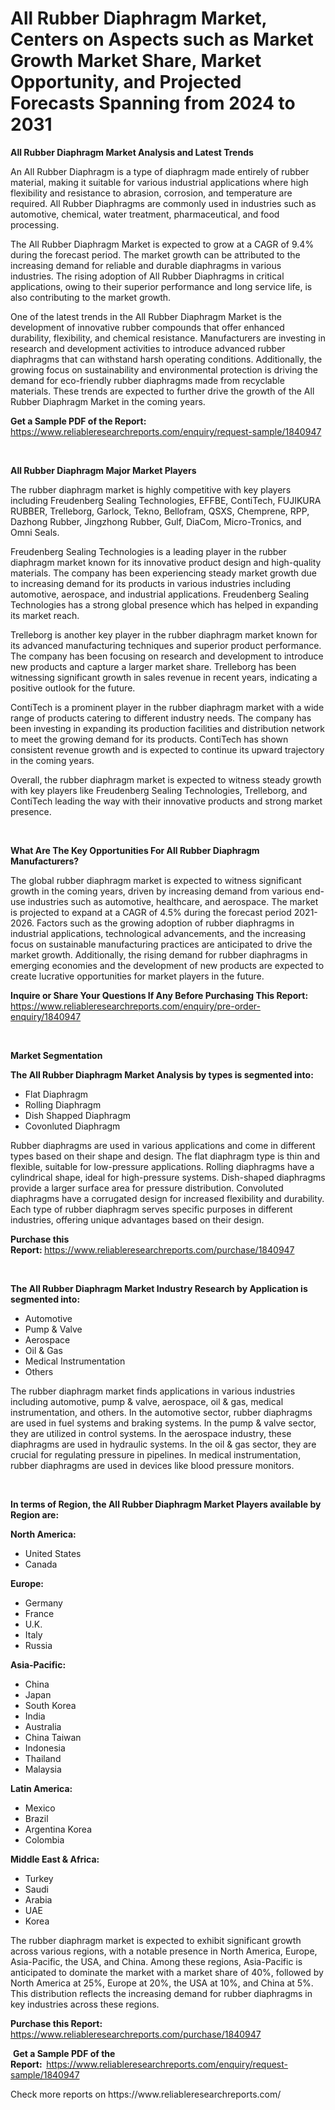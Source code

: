 <p><h1>All Rubber Diaphragm Market, Centers on Aspects such as Market Growth Market Share, Market Opportunity, and Projected Forecasts Spanning from 2024 to 2031</h1></p><p><strong>All Rubber Diaphragm Market Analysis and Latest Trends</strong></p>
<p><p>An All Rubber Diaphragm is a type of diaphragm made entirely of rubber material, making it suitable for various industrial applications where high flexibility and resistance to abrasion, corrosion, and temperature are required. All Rubber Diaphragms are commonly used in industries such as automotive, chemical, water treatment, pharmaceutical, and food processing.</p><p>The All Rubber Diaphragm Market is expected to grow at a CAGR of 9.4% during the forecast period. The market growth can be attributed to the increasing demand for reliable and durable diaphragms in various industries. The rising adoption of All Rubber Diaphragms in critical applications, owing to their superior performance and long service life, is also contributing to the market growth.</p><p>One of the latest trends in the All Rubber Diaphragm Market is the development of innovative rubber compounds that offer enhanced durability, flexibility, and chemical resistance. Manufacturers are investing in research and development activities to introduce advanced rubber diaphragms that can withstand harsh operating conditions. Additionally, the growing focus on sustainability and environmental protection is driving the demand for eco-friendly rubber diaphragms made from recyclable materials. These trends are expected to further drive the growth of the All Rubber Diaphragm Market in the coming years.</p></p>
<p><strong>Get a Sample PDF of the Report:&nbsp;</strong> <a href="https://www.reliableresearchreports.com/enquiry/request-sample/1840947">https://www.reliableresearchreports.com/enquiry/request-sample/1840947</a></p>
<p>&nbsp;</p>
<p><strong>All Rubber Diaphragm Major Market Players</strong></p>
<p><p>The rubber diaphragm market is highly competitive with key players including Freudenberg Sealing Technologies, EFFBE, ContiTech, FUJIKURA RUBBER, Trelleborg, Garlock, Tekno, Bellofram, QSXS, Chemprene, RPP, Dazhong Rubber, Jingzhong Rubber, Gulf, DiaCom, Micro-Tronics, and Omni Seals.</p><p>Freudenberg Sealing Technologies is a leading player in the rubber diaphragm market known for its innovative product design and high-quality materials. The company has been experiencing steady market growth due to increasing demand for its products in various industries including automotive, aerospace, and industrial applications. Freudenberg Sealing Technologies has a strong global presence which has helped in expanding its market reach.</p><p>Trelleborg is another key player in the rubber diaphragm market known for its advanced manufacturing techniques and superior product performance. The company has been focusing on research and development to introduce new products and capture a larger market share. Trelleborg has been witnessing significant growth in sales revenue in recent years, indicating a positive outlook for the future.</p><p>ContiTech is a prominent player in the rubber diaphragm market with a wide range of products catering to different industry needs. The company has been investing in expanding its production facilities and distribution network to meet the growing demand for its products. ContiTech has shown consistent revenue growth and is expected to continue its upward trajectory in the coming years.</p><p>Overall, the rubber diaphragm market is expected to witness steady growth with key players like Freudenberg Sealing Technologies, Trelleborg, and ContiTech leading the way with their innovative products and strong market presence.</p></p>
<p>&nbsp;</p>
<p><strong>What Are The Key Opportunities For All Rubber Diaphragm Manufacturers?</strong></p>
<p><p>The global rubber diaphragm market is expected to witness significant growth in the coming years, driven by increasing demand from various end-use industries such as automotive, healthcare, and aerospace. The market is projected to expand at a CAGR of 4.5% during the forecast period 2021-2026. Factors such as the growing adoption of rubber diaphragms in industrial applications, technological advancements, and the increasing focus on sustainable manufacturing practices are anticipated to drive the market growth. Additionally, the rising demand for rubber diaphragms in emerging economies and the development of new products are expected to create lucrative opportunities for market players in the future.</p></p>
<p><strong>Inquire or Share Your Questions If Any Before Purchasing This Report:</strong> <a href="https://www.reliableresearchreports.com/enquiry/pre-order-enquiry/1840947">https://www.reliableresearchreports.com/enquiry/pre-order-enquiry/1840947</a></p>
<p>&nbsp;</p>
<p><strong>Market Segmentation</strong></p>
<p><strong>The All Rubber Diaphragm Market Analysis by types is segmented into:</strong></p>
<p><ul><li>Flat Diaphragm</li><li>Rolling Diaphragm</li><li>Dish Shapped Diaphragm</li><li>Covonluted Diaphragm</li></ul></p>
<p><p>Rubber diaphragms are used in various applications and come in different types based on their shape and design. The flat diaphragm type is thin and flexible, suitable for low-pressure applications. Rolling diaphragms have a cylindrical shape, ideal for high-pressure systems. Dish-shaped diaphragms provide a larger surface area for pressure distribution. Convoluted diaphragms have a corrugated design for increased flexibility and durability. Each type of rubber diaphragm serves specific purposes in different industries, offering unique advantages based on their design.</p></p>
<p><strong>Purchase this Report:&nbsp;</strong><a href="https://www.reliableresearchreports.com/purchase/1840947">https://www.reliableresearchreports.com/purchase/1840947</a></p>
<p>&nbsp;</p>
<p><strong>The All Rubber Diaphragm Market Industry Research by Application is segmented into:</strong></p>
<p><ul><li>Automotive</li><li>Pump & Valve</li><li>Aerospace</li><li>Oil & Gas</li><li>Medical Instrumentation</li><li>Others</li></ul></p>
<p><p>The rubber diaphragm market finds applications in various industries including automotive, pump & valve, aerospace, oil & gas, medical instrumentation, and others. In the automotive sector, rubber diaphragms are used in fuel systems and braking systems. In the pump & valve sector, they are utilized in control systems. In the aerospace industry, these diaphragms are used in hydraulic systems. In the oil & gas sector, they are crucial for regulating pressure in pipelines. In medical instrumentation, rubber diaphragms are used in devices like blood pressure monitors.</p></p>
<p>&nbsp;</p>
<p><strong>In terms of Region, the All Rubber Diaphragm Market Players available by Region are:</strong></p>
<p>
    <p> <strong> North America: </strong>
        <ul>
            <li>United States</li>
            <li>Canada</li>
        </ul>
        </p> 
    <p> <strong> Europe: </strong>
        <ul>
            <li>Germany</li>
            <li>France</li>
            <li>U.K.</li>
            <li>Italy</li>
            <li>Russia</li>
        </ul>
        </p> 
    <p> <strong> Asia-Pacific: </strong>
        <ul>
            <li>China</li>
            <li>Japan</li>
            <li>South Korea</li>
            <li>India</li>
            <li>Australia</li>
            <li>China Taiwan</li>
            <li>Indonesia</li>
            <li>Thailand</li>
            <li>Malaysia</li>
        </ul>
        </p> 
    <p> <strong> Latin America: </strong>
        <ul>
            <li>Mexico</li>
            <li>Brazil</li>
            <li>Argentina Korea</li>
            <li>Colombia</li>
        </ul>
        </p> 
    <p> <strong> Middle East & Africa: </strong>
        <ul>
            <li>Turkey</li>
            <li>Saudi</li>
            <li>Arabia</li>
            <li>UAE</li>
            <li>Korea</li>
        </ul>
    </p>
    </p>
<p><p>The rubber diaphragm market is expected to exhibit significant growth across various regions, with a notable presence in North America, Europe, Asia-Pacific, the USA, and China. Among these regions, Asia-Pacific is anticipated to dominate the market with a market share of 40%, followed by North America at 25%, Europe at 20%, the USA at 10%, and China at 5%. This distribution reflects the increasing demand for rubber diaphragms in key industries across these regions.</p></p>
<p><strong>Purchase this Report: </strong><a href="https://www.reliableresearchreports.com/purchase/1840947">https://www.reliableresearchreports.com/purchase/1840947</a></p>
<p>&nbsp;<strong>Get a Sample PDF of the Report:&nbsp;&nbsp;</strong><a href="https://www.reliableresearchreports.com/enquiry/request-sample/1840947">https://www.reliableresearchreports.com/enquiry/request-sample/1840947</a></p>
<p><strong></strong></p>
<p>Check more reports on https://www.reliableresearchreports.com/</p>